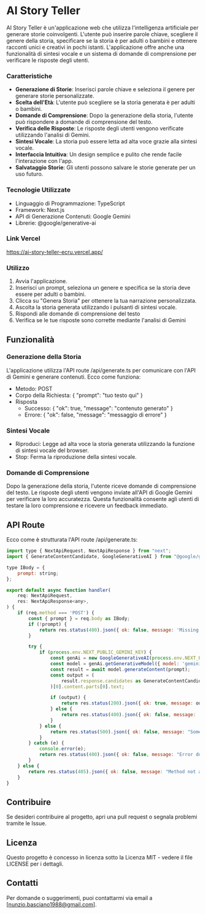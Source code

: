 # AI Story Teller

AI Story Teller è un'applicazione web che utilizza l'intelligenza artificiale per generare storie coinvolgenti. L'utente può inserire parole chiave, scegliere il genere della storia, specificare se la storia è per adulti o bambini e ottenere racconti unici e creativi in pochi istanti. L'applicazione offre anche una funzionalità di sintesi vocale e un sistema di domande di comprensione per verificare le risposte degli utenti.


### Caratteristiche

- **Generazione di Storie**: Inserisci parole chiave e seleziona il genere per generare storie personalizzate.
- **Scelta dell'Età**: L'utente può scegliere se la storia generata è per adulti o bambini.
- **Domande di Comprensione**: Dopo la generazione della storia, l'utente può rispondere a domande di comprensione del testo.
- **Verifica delle Risposte**: Le risposte degli utenti vengono verificate utilizzando l'analisi di Gemini.
- **Sintesi Vocale**: La storia può essere letta ad alta voce grazie alla sintesi vocale.
- **Interfaccia Intuitiva**: Un design semplice e pulito che rende facile l'interazione con l'app.
- **Salvataggio Storie**: Gli utenti possono salvare le storie generate per un uso futuro.


### Tecnologie Utilizzate

* Linguaggio di Programmazione: TypeScript
* Framework: Next.js
* API di Generazione Contenuti: Google Gemini
* Librerie: @google/generative-ai


### Link Vercel

https://ai-story-teller-ecru.vercel.app/


### Utilizzo

1. Avvia l'applicazione.
2. Inserisci un prompt, seleziona un genere e specifica se la storia deve essere per adulti o bambini.
3. Clicca su "Genera Storia" per ottenere la tua narrazione personalizzata.
4. Ascolta la storia generata utilizzando i pulsanti di sintesi vocale.
5. Rispondi alle domande di comprensione del testo
6. Verifica se le tue risposte sono corrette mediante l'analisi di Gemini

## Funzionalità

### Generazione della Storia

L'applicazione utilizza l'API route /api/generate.ts per comunicare con l'API di Gemini e generare contenuti. Ecco come funziona:

* Metodo: POST
* Corpo della Richiesta: { "prompt": "tuo testo qui" }
* Risposta
    * Successo: { "ok": true, "message": "contenuto generato" }
    * Errore: { "ok": false, "message": "messaggio di errore" }

### Sintesi Vocale

* Riproduci: Legge ad alta voce la storia generata utilizzando la funzione di sintesi vocale del browser.
* Stop: Ferma la riproduzione della sintesi vocale.

### Domande di Comprensione

Dopo la generazione della storia, l'utente riceve domande di comprensione del testo. Le risposte degli utenti vengono inviate all'API di Google Gemini per verificare la loro accuratezza. Questa funzionalità consente agli utenti di testare la loro comprensione e ricevere un feedback immediato.

## API Route

Ecco come è strutturata l'API route /api/generate.ts:

```javascript
import type { NextApiRequest, NextApiResponse } from "next";
import { GenerateContentCandidate, GoogleGenerativeAI } from "@google/generative-ai";

type IBody = {
    prompt: string;
};

export default async function handler(
    req: NextApiRequest,
    res: NextApiResponse<any>,
) {
    if (req.method === 'POST') {
        const { prompt } = req.body as IBody;
        if (!prompt) {
            return res.status(400).json({ ok: false, message: 'Missing body' });
        }

        try {
            if (process.env.NEXT_PUBLIC_GEMINI_KEY) {
                const genAi = new GoogleGenerativeAI(process.env.NEXT_PUBLIC_GEMINI_KEY);
                const model = genAi.getGenerativeModel({ model: 'gemini-1.5-flash' });
                const result = await model.generateContent(prompt);
                const output = (
                    result.response.candidates as GenerateContentCandidate[]
                )[0].content.parts[0].text;

                if (output) {
                    return res.status(200).json({ ok: true, message: output });
                } else {
                    return res.status(400).json({ ok: false, message: 'No output generated' });
                }
            } else {
                return res.status(500).json({ ok: false, message: "Something went wrong contact the manufacturer!" });
            }
        } catch (e) {
            console.error(e);
            return res.status(400).json({ ok: false, message: "Error during generation" });
        }
    } else {
        return res.status(405).json({ ok: false, message: "Method not allowed" });
    }
}
```

## Contribuire

Se desideri contribuire al progetto, apri una pull request o segnala problemi tramite le Issue.

## Licenza

Questo progetto è concesso in licenza sotto la Licenza MIT - vedere il file LICENSE per i dettagli.

## Contatti

Per domande o suggerimenti, puoi contattarmi via email a [nunzio.basciano1988@gmail.com].






